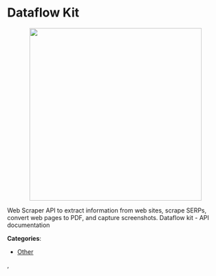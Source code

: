 # Dataflow Kit
<p align="center">
    <img width="400" src="https://raw.githubusercontent.com/apis-list/apis-list/apis/dataflow-kit/logo_256x256.png" />
</p>

Web Scraper API to extract information from web sites, scrape SERPs, convert web pages to PDF, and capture screenshots. Dataflow kit - API documentation



**Categories**:

- [Other](https://github.com/apis-list/apis-list#other)



,


